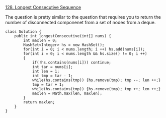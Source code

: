 [128. Longest Consecutive Sequence](https://leetcode.com/problems/longest-consecutive-sequence/)

The question is pretty similar to the question that requires you to return the number of disconnected componenet from a set of nodes from a deque.

```
class Solution {
    public int longestConsecutive(int[] nums) {
        int maxlen = 0;
        HashSet<Integer> hs = new HashSet();
        for(int i = 0; i < nums.length; i ++) hs.add(nums[i]);
        for(int i = 0; i < nums.length && hs.size() != 0; i ++)
        {
            if(!hs.contains(nums[i])) continue;
            int tar = nums[i];
            int len = 1;
            int tmp = tar - 1;
            while(hs.contains(tmp)) {hs.remove(tmp); tmp --; len ++;}
            tmp = tar + 1;
            while(hs.contains(tmp)) {hs.remove(tmp); tmp ++; len ++;}
            maxlen = Math.max(len, maxlen);
        }
        return maxlen;   
    }
}
```
